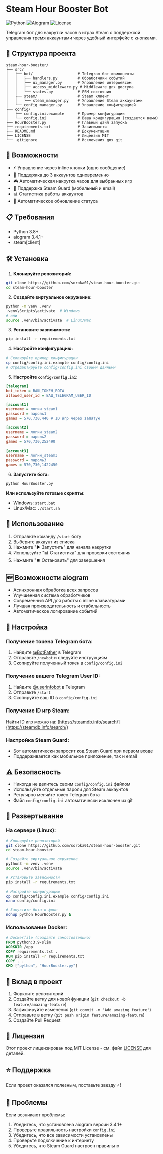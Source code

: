 # Steam Hour Booster Bot

![Python](https://img.shields.io/badge/python-3.8+-blue.svg)
![Aiogram](https://img.shields.io/badge/aiogram-3.4.1+-green.svg)
![License](https://img.shields.io/badge/license-MIT-yellow.svg)

Telegram бот для накрутки часов в играх Steam с поддержкой управления тремя аккаунтами через удобный интерфейс с кнопками.

## 📁 Структура проекта

```
steam-hour-booster/
├── src/
│   ├── bot/                    # Telegram бот компоненты
│   │   ├── handlers.py         # Обработчики событий
│   │   ├── ui_manager.py       # Управление интерфейсом
│   │   ├── access_middleware.py # Middleware для доступа
│   │   └── states.py           # FSM состояния
│   ├── steam/                  # Steam клиент
│   │   └── steam_manager.py    # Управление Steam аккаунтами
│   └── config_manager.py       # Управление конфигурацией
├── config/
│   ├── config.ini.example      # Пример конфигурации
│   └── config.ini              # Ваша конфигурация (создается вами)
├── HourBooster.py              # Главный файл запуска
├── requirements.txt            # Зависимости
├── README.md                   # Документация
├── LICENSE                     # Лицензия MIT
└── .gitignore                  # Исключения для git
```

## 🚀 Возможности

- ⚡ Управление через inline кнопки (одно сообщение)
- 👥 Поддержка до 3 аккаунтов одновременно
- 🎮 Автоматическая накрутка часов для выбранных игр
- 🔐 Поддержка Steam Guard (мобильный и email)
- 📊 Статистика работы аккаунтов
- 🔄 Автоматическое обновление статуса

## 📋 Требования

- Python 3.8+
- aiogram 3.4.1+
- steam[client]

## 🛠️ Установка

1. **Клонируйте репозиторий:**
```bash
git clone https://github.com/soroka01/steam-hour-booster.git
cd steam-hour-booster
```

2. **Создайте виртуальное окружение:**
```bash
python -m venv .venv
.venv\Scripts\activate  # Windows
# или
source .venv/bin/activate  # Linux/Mac
```

3. **Установите зависимости:**
```bash
pip install -r requirements.txt
```

4. **Настройте конфигурацию:**
```bash
# Скопируйте пример конфигурации
cp config/config.ini.example config/config.ini
# Отредактируйте config/config.ini своими данными
```

5. **Настройте `config/config.ini`:**
```ini
[telegram]
bot_token = ВАШ_ТОКЕН_БОТА
allowed_user_id = ВАШ_TELEGRAM_USER_ID

[account1]
username = логин_steam1
password = пароль1
games = 570,730,440 # ID игр через запятую

[account2]
username = логин_steam2
password = пароль2
games = 570,730,252490

[account3]
username = логин_steam3
password = пароль3
games = 570,730,1422450
```

6. **Запустите бота:**
```bash
python HourBooster.py
```

**Или используйте готовые скрипты:**
- Windows: `start.bat`
- Linux/Mac: `./start.sh`

## 🎯 Использование

1. Отправьте команду `/start` боту
2. Выберите аккаунт из списка
3. Нажмите "▶️ Запустить" для начала накрутки
4. Используйте "📊 Статистика" для проверки состояния
5. Нажмите "⏹️ Остановить" для завершения

## 🆕 Возможности aiogram

- Асинхронная обработка всех запросов
- Улучшенная система обработчиков
- Современный API для работы с inline клавиатурами
- Лучшая производительность и стабильность
- Автоматическое логирование событий

## 🔧 Настройка

### Получение токена Telegram бота:
1. Найдите [@BotFather](https://t.me/botfather) в Telegram
2. Отправьте `/newbot` и следуйте инструкциям
3. Скопируйте полученный токен в `config/config.ini`

### Получение вашего Telegram User ID:
1. Найдите [@userinfobot](https://t.me/userinfobot) в Telegram
2. Отправьте `/start`
3. Скопируйте ваш ID в `config/config.ini`

### Получение ID игр Steam:
Найти ID игр можно на: [https://steamdb.info/search/](https://steamdb.info/search/)

### Настройка Steam Guard:
- Бот автоматически запросит код Steam Guard при первом входе
- Поддерживается как мобильное приложение, так и email

## ⚠️ Безопасность

- Никогда не делитесь своим `config/config.ini` файлом
- Используйте отдельные пароли для Steam аккаунтов
- Регулярно меняйте токен Telegram бота
- Файл `config/config.ini` автоматически исключен из git

## 🚀 Развертывание

### На сервере (Linux):
```bash
# Клонируйте репозиторий
git clone https://github.com/soroka01/steam-hour-booster.git
cd steam-hour-booster

# Создайте виртуальное окружение
python3 -m venv .venv
source .venv/bin/activate

# Установите зависимости
pip install -r requirements.txt

# Настройте конфигурацию
cp config/config.ini.example config/config.ini
nano config/config.ini

# Запустите бота в фоне
nohup python HourBooster.py &
```

### Использование Docker:
```dockerfile
# Dockerfile (создайте самостоятельно)
FROM python:3.9-slim
WORKDIR /app
COPY requirements.txt .
RUN pip install -r requirements.txt
COPY . .
CMD ["python", "HourBooster.py"]
```

## 🤝 Вклад в проект

1. Форкните репозиторий
2. Создайте ветку для новой функции (`git checkout -b feature/amazing-feature`)
3. Зафиксируйте изменения (`git commit -m 'Add amazing feature'`)
4. Отправьте в ветку (`git push origin feature/amazing-feature`)
5. Создайте Pull Request

## 📄 Лицензия

Этот проект лицензирован под MIT License - см. файл [LICENSE](LICENSE) для деталей.

## ⭐ Поддержка

Если проект оказался полезным, поставьте звезду ⭐!

## 🐛 Проблемы

Если возникают проблемы:
1. Убедитесь, что установлена aiogram версии 3.4.1+
2. Проверьте правильность настройки `config.ini`
3. Убедитесь, что все зависимости установлены
4. Проверьте подключение к интернету
5. Убедитесь, что Steam Guard настроен правильно

